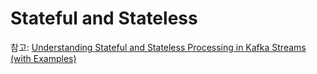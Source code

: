 # Stateful and Stateless

참고: [Understanding Stateful and Stateless Processing in Kafka Streams (with Examples) ](https://www.slingacademy.com/article/understanding-stateful-and-stateless-processing-in-kafka-streams/)

